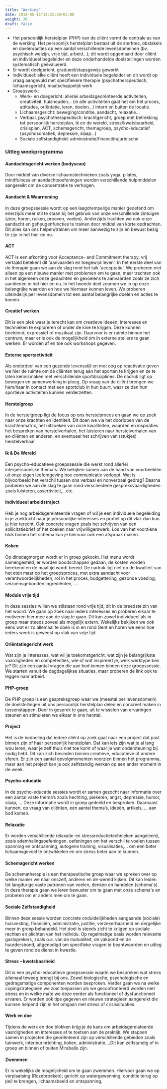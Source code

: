 ```yaml
---
title: "Werking"
date: 2018-05-11T18:31:38+02:00
weight: 20
draft: false
---
```


* Het persoonlijk herstelplan (PHP) van de cliënt vormt de centrale as van de werking. Het persoonlijk herstelplan bestaat uit de sterktes, obstakels en doelen/acties op een aantal verschillende levensdomeinen (bv. psychisch welzijn, vrije tijd, arbeid…); dit wordt opgemaakt door cliënt en individueel begeleider en deze onderhandelde doelstellingen worden systematisch geëvalueerd.
* Er wordt doelgericht, gradueel/stapsgewijs gewerkt
* Individueel: elke cliënt heeft een individuele begeleider en dit wordt op vraag aangevuld met specifiekere therapie (psychotherapeutisch, lichaamsgericht, maatschappelijk werk
* Groepswerk:  
   * Werk- en doegericht: allerlei arbeidsgeorënteerde activiteiten, creativiteit, huishouden… (in alle activiteiten gaat het om het proces, attitudes, oriëntatie, leren, doelen…) Intern en buiten de locatie.
   * Lichaamsgericht: beweging/conditie, aandacht, relaxatie…
   * Verbaal, psychotherapeutisch: krachtgericht, groep met betrekking tot persoonlijk herstelplan, ik en de wereld, stress/kwetsbaarheid, crisisplan, ACT, schemagericht, themagroep, psycho-educatief (psychosomatiek, depressie, slaap…)
   * Sociale zelfstandigheid: administratie/financiën/juridische

### Uitleg weekprogramma
#### Aandachtsgericht werken (bodyscan)
Door middel van diverse lichaamstechnieken zoals yoga, pilates, mindfulness en aandachtsoefeningen worden verschillende hulpmiddelen aangereikt om de concentratie te verhogen.

#### Aandacht & Waarneming
In deze groepssessie wordt op een laagdrempelige manier geoefend om enerzijds meer stil te staan bij het gebruik van onze verschillende zintuigen (zien, horen, ruiken, proeven, voelen). Anderzijds trachten we ook onze aandacht en geheugenfuncties te trainen door middel van korte opdrachten. Dit alles kan ons helpen/trainen om meer aanwezig te zijn en bewust bezig te zijn in het hier en nu.

#### ACT
ACT is een afkorting voor Acceptance- and Commitment therapy, vrij vertaald betekent dit 'aanvaarden en toegewijd leven'. In het eerste deel van de therapie gaan we aan de slag rond het luik 'acceptatie'. We proberen niet alleen op een nieuwe manier met problemen om te gaan, maar trachten ook in het algemeen onze gedachten en gevoelens te aanvaarden zoals ze zich aandienen in het hier en nu. In het tweede deel zoomen we in op onze belangrijke waarden en hoe we hiernaar kunnen leven. We proberen uiteindelijk per levensdomein tot een aantal belangrijke doelen en acties te komen.

#### Creatief werken
Dit is een plek waar je terecht kan om creatieve ideeën, interesses en technieken te exploreren of onder de knie te krijgen. Deze kunnen beeldend, expressief of muzikaal zijn. Daarvoor is er ruimte binnen het centrum, maar er is ook de mogelijkheid om in externe ateliers te gaan werken. Er worden af en toe ook workshops gegeven.

#### Externe sportactiviteit 
Als onderdeel van een gezonde levensstijl en met oog op reactivatie geven we hier de ruimte om de cliënten terug aan het sporten te krijgen en ze te laten kennismaken met verschillende sportdisciplines. De nadruk ligt op bewegen en samenwerking in ploeg. Op vraag van de cliënt brengen we hem/haar in contact met een sportclub in hun buurt, waar ze dan hun sportieve activiteiten kunnen verderzetten.

#### Herstelgroep
In de herstelgroep ligt de focus op ons herstelproces en gaan we op zoek naar onze krachten en identiteit. Dit doen we via het doorlopen van de krachtenmatrix, het uitzoeken van onze kwaliteiten, waarden en inspiraties het bespreken van herstelverhalen, het luisteren naar herstelverhalen van ex-cliënten en anderen, en eventueel het schrijven van (stukjes) herstelverhaal.

#### Ik & De Wereld
Een psycho-educatieve groepssessie die werkt rond allerlei interpersoonlijke thema's. We bekijken samen aan de hand van voorbeelden uit onze eigen leefomgeving hoe communicatie verloopt. Wat is bijvoorbeeld het verschil tussen ons verbaal en nonverbaal gedrag? Daarna proberen we aan de slag te gaan rond verscheidene gespreksvaardigheden: zoals luisteren, assertiviteit,...etc.

#### Individueel arbeidstraject
Heb je nog arbeidsgerelateerde vragen of wil je een individuele begeleiding in je zoektocht naar je persoonlijke interesses en profiel op dit vlak dan kun je hier terecht. Ook concrete vragen zoals het schrijven van een sollicitatiebrief of het zoeken naar vrijwilligerswerk. Los van het voorziene blok binnen het schema kun je hiervoor ook een afspraak maken.

#### Koken
Op dinsdagmorgen wordt er in groep gekookt. Het menu wordt samengesteld, er worden boodschappen gedaan, de kosten worden berekend en de maaltijd wordt bereid. De nadruk ligt niet op de kwaliteit van het eten maar op het groepsproces, met extra aandacht voor verantwoordelijkheden, rol in het proces, budgettering, gezonde voeding, seizoensgebonden ingrediënten,…..

#### Module vrije tijd
In deze sessies willen we stilstaan rond vrije tijd, dit in de breedste zin van het woord. We gaan op zoek naar ieders interesses en proberen elkaar te motiveren hier mee aan  de slag te gaan.  Dit kan zowel individueel als in groep maar steeds zoveel als mogelijk extern. Wekelijks bekijken we ook eens wat er zo allemaal te doen is in en rond Gent en horen we eens hoe ieders week is geweest op vlak van vrije tijd.

#### Oriëntatiegericht werk
Wat zijn je interesses, wat wil je toekomstgericht, wat zijn je belangrijkste vaardigheden en competenties, wie of wat inspireert je, welk werktype ben je? Dit zijn een aantal vragen die aan bod komen binnen deze groepssessie. We starten vanuit de dagdagelijkse situaties, maar proberen de link ook te leggen naar arbeid.

#### PHP-groep
De PHP groep is een gespreksgroep waar we (meestal per levensdomein) de doelstellingen uit ons persoonlijk herstelplan delen en concreet maken in tussenstappen. Door in gesprek te gaan, uit te wisselen van ervaringen steunen en stimuleren we elkaar in ons herstel.

#### Project
Het is de bedoeling dat iedere cliënt op zoek gaat naar een project dat past binnen zijn of haar persoonlijk herstelplan. Dat kan iets zijn wat je al lang wou leren, waar je zelf thuis niet toe komt of waar je wat ondersteuning bij nodig hebt. Dit kan zich bevinden binnen creatieve, educatieve of andere sferen. Er zijn een aantal opvolgmomenten voorzien binnen het programma, maar aan het project kan je ook zelfstandig werken op een ander moment in de week.

#### Psycho-educatie
In de psycho-educatie sessies wordt er samen gezocht naar informatie over een aantal vaste thema’s zoals hechting, piekeren, angst, depressie, humor, slaap, … Deze informatie wordt in groep gedeeld en besproken. Daarnaast kunnen, op vraag van cliënten, een aantal thema’s, ideeën, artikels, … aan bod komen.

#### Relaxatie
Er worden verschillende relaxatie-en stressreductietechnieken aangeleerd, zoals ademhalingsoefeningen, oefeningen om het verschil te voelen tussen spanning en ontspanning, autogene training, visualisaties,... om een beter lichaamsgevoel te ontwikkelen en om stress beter aan te kunnen.

#### Schemagericht werken
De schematherapie is een therapeutische groep waar we spreken over op welke manier we naar onszelf, anderen en de wereld kijken. Dit kan leiden tot langdurige vaste patronen van voelen, denken en handelen (schema's). In deze therapie gaan we leren bewuster om te gaan met onze schema's en proberen om er anders mee om te gaan.

#### Sociale Zelfstandigheid
Binnen deze sessie worden concrete onduidelijkheden aangaande (sociale) huisvesting, financiën, administratie, justitie, verzekerbaarheid en dergelijke meer in groep behandeld. Het doel is steeds zicht te krijgen op sociale rechten en plichten van het individu. Op regelmatige basis worden relevante gastsprekers, zoals o.a. van de mutualiteit, de vakbond en de huurdersbond,  uitgenodigd om specifieke vragen te beantwoorden en uitleg te geven rond de dienst in kwestie.

#### Stress – kwetsbaarheid
Dit is een psycho-educatieve groepssessie waarin we bespreken wat stress allemaal teweeg brengt bij ons. Zowel biologische, psychologische en gedragsmatige componenten worden besproken. Verder gaan we na welke copingstrategieën we zoal toepassen als we geconfronteerd worden met stress en in welke mate we deze eerder als functioneel of dysfunctioneel ervaren. Er worden ook tips gegeven en nieuwe strategieën aangereikt die kunnen helpend zijn in het omgaan met stress of crisissituaties.

#### Werk en doe
Tijdens de werk en doe blokken krijg je de kans om arbeidsgerelateerde vaardigheden en interesses af te toetsen aan de praktijk. We stappen samen in projecten die georiënteerd zijn op verschillende gebieden zoals tuinwerk, interieurinrichting, koken, administratie….Dit kan zelfstandig of in groep en binnen of buiten Mirabello zijn.

#### Zwemmen
Er is wekelijks de mogelijkheid om te gaan zwemmen. Hiervoor gaan we op verplaatsing (Rozebroeken); gericht op watergewenning, conditie terug op peil te brengen, lichaamsbeeld en ontspanning.